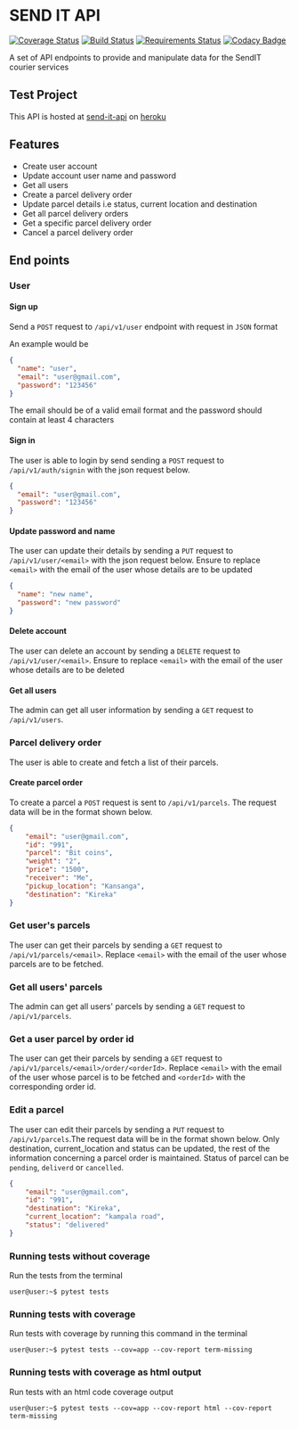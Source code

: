 # SEND IT API
[![Coverage Status](https://coveralls.io/repos/github/Stanley-Okwii/send-it-api/badge.svg?branch=development)](https://coveralls.io/github/Stanley-Okwii/send-it-api?branch=development)
[![Build Status](https://travis-ci.org/Stanley-Okwii/send-it-api.svg?branch=development)](https://travis-ci.org/Stanley-Okwii/send-it-api/)
[![Requirements Status](https://requires.io/github/Stanley-Okwii/send-it-api/requirements.svg?branch=development)](https://requires.io/github/Stanley-Okwii/send-it-api/requirements/?branch=development)
[![Codacy Badge](https://api.codacy.com/project/badge/Grade/847d5ac9919144b88cb6c0807a36d2f9)](https://app.codacy.com/app/Stanley-Okwii/send-it-api?utm_source=github.com&utm_medium=referral&utm_content=Stanley-Okwii/send-it-api&utm_campaign=Badge_Grade_Dashboard)

A set of API endpoints to provide and manipulate data for the SendIT courier services

## Test Project 
This API is hosted at [send-it-api](https://sender-app.herokuapp.com) on [heroku](heroku.com)

## Features
 - Create user account
 - Update account user name and password 
 - Get all users
 - Create a parcel delivery order
 - Update parcel details i.e status, current location and destination
 - Get all parcel delivery orders
 - Get a specific parcel delivery order
 - Cancel a parcel delivery order

## End points
### User
#### Sign up
Send a `POST` request to `/api/v1/user` endpoint with request in `JSON` format

An example would be
```json
{
  "name": "user",
  "email": "user@gmail.com",
  "password": "123456"
}
```
The email should be of a valid email format and the password should contain at least 4 characters

#### Sign in
The user is able to login by send sending a `POST` request to `/api/v1/auth/signin` with the json request below.
```json
{
  "email": "user@gmail.com",
  "password": "123456"
}
```

#### Update password and name
The user can update their details by sending a `PUT` request to `/api/v1/user/<email>` with the json request below. Ensure to replace `<email>` with the email of the user whose details are to be updated
```json
{
  "name": "new name",
  "password": "new password"
}
```

#### Delete account
The user can delete an account by sending a `DELETE` request to `/api/v1/user/<email>`. Ensure to replace `<email>` with the email of the user whose details are to be deleted

#### Get all users
The admin can get all user information by sending a `GET` request to `/api/v1/users`.

### Parcel delivery order
The user is able to create and fetch a list of their parcels.

#### Create parcel order
To create a parcel a `POST` request is sent to `/api/v1/parcels`. The request data will be in the format shown below.

```json
{
    "email": "user@gmail.com",
    "id": "991",
    "parcel": "Bit coins",
    "weight": "2",
    "price": "1500",
    "receiver": "Me",
    "pickup_location": "Kansanga",
    "destination": "Kireka"
}
```

### Get user's parcels
The user can get their parcels by sending a `GET` request to `/api/v1/parcels/<email>`. Replace `<email>` with the email of the user whose parcels are to be fetched.

### Get all users' parcels
The admin can get all users' parcels by sending a `GET` request to `/api/v1/parcels`.

### Get a user parcel by order id
The user can get their parcels by sending a `GET` request to `/api/v1/parcels/<email>/order/<orderId>`. Replace `<email>` with the email of the user whose parcel is to be fetched and `<orderId>` with the corresponding order id.

### Edit a parcel
The user can edit their parcels by sending a `PUT` request to `/api/v1/parcels`.The request data will be in the format shown below. Only destination, current_location and status can be updated, the rest of the information concerning a parcel order is maintained. Status of parcel can be `pending`, `deliverd` or `cancelled`.
```json
{
    "email": "user@gmail.com",
    "id": "991",
    "destination": "Kireka",
    "current_location": "kampala road",
    "status": "delivered"
}
```

### Running tests without coverage
Run the tests from the terminal
```console
user@user:~$ pytest tests
```

### Running tests with coverage
Run tests with coverage by running this command in the terminal
```console
user@user:~$ pytest tests --cov=app --cov-report term-missing
```

### Running tests with coverage as html output
Run tests with an html code coverage output
```console
user@user:~$ pytest tests --cov=app --cov-report html --cov-report term-missing
```
